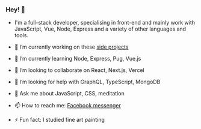 ### Hey! 👋

- I'm a full-stack developer, specialising in front-end and mainly work with JavaScript, Vue, Node, Express and a variety of other languages and tools.

- 🔭  I’m currently working on these [side projects](https://rolandlevy.co.uk/#projects)
- 🌱  I’m currently learning Node, Express, Pug, Vue.js
- 👯  I’m looking to collaborate on React, Next.js, Vercel
- 🤔  I’m looking for help with GraphQL, TypeScript, MongoDB
- 💬  Ask me about JavaScript, CSS, meditation
- 📫  How to reach me: [Facebook messenger](https://www.facebook.com/rolandjlevy)
- ⚡  Fun fact: I studied fine art painting
<!-- 
**rolandjlevy/rolandjlevy** is a ✨ _special_ ✨ repository because its `README.md` (this file) appears on your GitHub profile. -->
